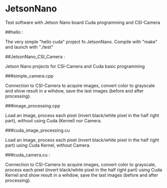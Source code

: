 # JetsonNano

Test software with Jetson Nano board Cuda programming and CSI-Camera

##hello : 

The very simple "hello cuda" project fo JetsonNano. Compile with "make" and launch with "./test"

##JetsonNano_CSI_Camera : 

Jetson Nano projects for CSI-Camera and Cuda basic programming

###simple_camera.cpp

Connection to CSI-Camera to acquire images, convert color to grayscale and show result in a wihdow, save the last images (before and after processing). 

###image_processing.cpp

Load an image, process each pixel (invert black/white pixel in the half right part), without using Cuda (Kernel) nor Camera.

###cuda_image_processing.cu

Load an image, process each pixel (invert black/white pixel in the half right part) using Cuda Kernel, without Camera.

###cuda_camera.cu : 

Connection to CSI-Camera to acquire images, convert color to grayscale, process each pixel (invert black/white pixel in the half right part) using Cuda Kernel and show result in a wihdow, save the last images (before and after processing). 
